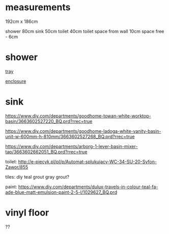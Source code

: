 # measurements

192cm x 186cm

shower 80cm
sink 50cm
toilet 40cm
toilet space from wall 10cm
space free - 6cm

# shower

[tray](https://www.diy.com/departments/cooke-lewis-lagan-quadrant-shower-tray-l-800mm-w-800mm-d-150mm/3663602435815_BQ.prd)

[enclosure](https://www.wickes.co.uk/Wickes-800-x-800mm---Quadrant-Sliding-Shower-Enclosure---Chrome/p/161394)

# sink
https://www.diy.com/departments/goodhome-towan-white-worktop-basin/3663602527220_BQ.prd?rrec=true

https://www.diy.com/departments/goodhome-ladoga-white-vanity-basin-unit-w-600mm-h-810mm/3663602527268_BQ.prd?rrec=true

https://www.diy.com/departments/arborg-1-lever-basin-mixer-tap/3663602662051_BQ.prd?rrec=true

toilet:
http://e-piecyk.pl/pl/p/Automat-splukujacy-WC-34-SU-20-Syfon-Zawor/855

tiles:
diy
teal grout
gray grout?

paint:
https://www.diy.com/departments/dulux-travels-in-colour-teal-fa-ade-blue-matt-emulsion-paint-2-5-l/1029627_BQ.prd


# vinyl floor

??
